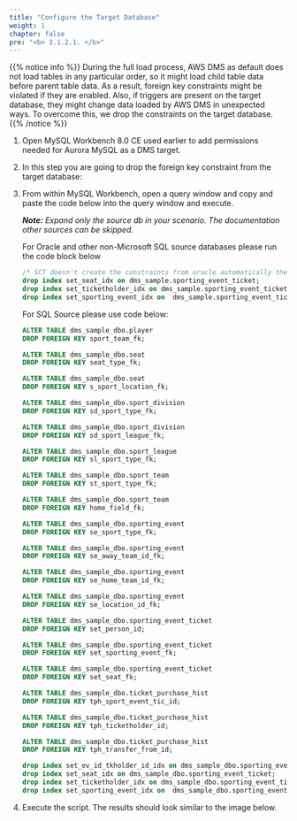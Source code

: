 ```yaml
---
title: "Configure the Target Database"
weight: 1
chapter: false
pre: "<b> 3.1.2.1. </b>"
---
```


{{% notice info %}}
During the full load process, AWS DMS as default does not load tables in any particular order, so it might load child table data before parent table data. As a result, foreign key constraints might be violated if they are enabled. Also, if triggers are present on the target database, they might change data loaded by AWS DMS in unexpected ways. To overcome this, we drop the constraints on the target database.
{{% /notice %}}

1. Open MySQL Workbench 8.0 CE used earlier to add permissions needed for Aurora MySQL as a DMS target.

1. In this step you are going to drop the foreign key constraint from the target database:

1. From within MySQL Workbench, open a query window and copy and paste the code below into the query window and execute.

    _**Note:** Expand only the source db in your scenario. The documentation other sources can be skipped._

    For Oracle and other non-Microsoft SQL source databases please run the code block below

    ```sql
    /* SCT doesn't create the constraints from oracle automatically there only indexes to drop */  
    drop index set_seat_idx on dms_sample.sporting_event_ticket;
    drop index set_ticketholder_idx on dms_sample.sporting_event_ticket;
    drop index set_sporting_event_idx on  dms_sample.sporting_event_ticket;
    ```

    For SQL Source please use code below:

    ```sql
    ALTER TABLE dms_sample_dbo.player
    DROP FOREIGN KEY sport_team_fk;

    ALTER TABLE dms_sample_dbo.seat
    DROP FOREIGN KEY seat_type_fk;

    ALTER TABLE dms_sample_dbo.seat
    DROP FOREIGN KEY s_sport_location_fk;

    ALTER TABLE dms_sample_dbo.sport_division
    DROP FOREIGN KEY sd_sport_type_fk;

    ALTER TABLE dms_sample_dbo.sport_division 
    DROP FOREIGN KEY sd_sport_league_fk;

    ALTER TABLE dms_sample_dbo.sport_league
    DROP FOREIGN KEY sl_sport_type_fk;

    ALTER TABLE dms_sample_dbo.sport_team 
    DROP FOREIGN KEY st_sport_type_fk;

    ALTER TABLE dms_sample_dbo.sport_team 
    DROP FOREIGN KEY home_field_fk;

    ALTER TABLE dms_sample_dbo.sporting_event
    DROP FOREIGN KEY se_sport_type_fk;

    ALTER TABLE dms_sample_dbo.sporting_event 
    DROP FOREIGN KEY se_away_team_id_fk;

    ALTER TABLE dms_sample_dbo.sporting_event 
    DROP FOREIGN KEY se_home_team_id_fk;

    ALTER TABLE dms_sample_dbo.sporting_event
    DROP FOREIGN KEY se_location_id_fk;

    ALTER TABLE dms_sample_dbo.sporting_event_ticket
    DROP FOREIGN KEY set_person_id;

    ALTER TABLE dms_sample_dbo.sporting_event_ticket
    DROP FOREIGN KEY set_sporting_event_fk;

    ALTER TABLE dms_sample_dbo.sporting_event_ticket
    DROP FOREIGN KEY set_seat_fk;

    ALTER TABLE dms_sample_dbo.ticket_purchase_hist 
    DROP FOREIGN KEY tph_sport_event_tic_id;

    ALTER TABLE dms_sample_dbo.ticket_purchase_hist 
    DROP FOREIGN KEY tph_ticketholder_id;

    ALTER TABLE dms_sample_dbo.ticket_purchase_hist 
    DROP FOREIGN KEY tph_transfer_from_id;

    drop index set_ev_id_tkholder_id_idx on dms_sample_dbo.sporting_event_ticket;
    drop index set_seat_idx on dms_sample_dbo.sporting_event_ticket;
    drop index set_ticketholder_idx on dms_sample_dbo.sporting_event_ticket;
    drop index set_sporting_event_idx on  dms_sample_dbo.sporting_event_ticket;
    ```

1. Execute the script. The results should look similar to the image below.